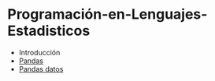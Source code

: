 # Programación-en-Lenguajes-Estadisticos

- Introducción
- <a href="https://github.com/Wilsonsr/Programacion-en-Lenguajes-Estadisticos/blob/main/NOTEBOOKS/Copia_de_Pandas.ipynb" > Pandas</a >
- <a href="https://github.com/Wilsonsr/Programacion-en-Lenguajes-Estadisticos/blob/main/NOTEBOOKS/Pandas_datos.ipynb" > Pandas datos</a >


 
